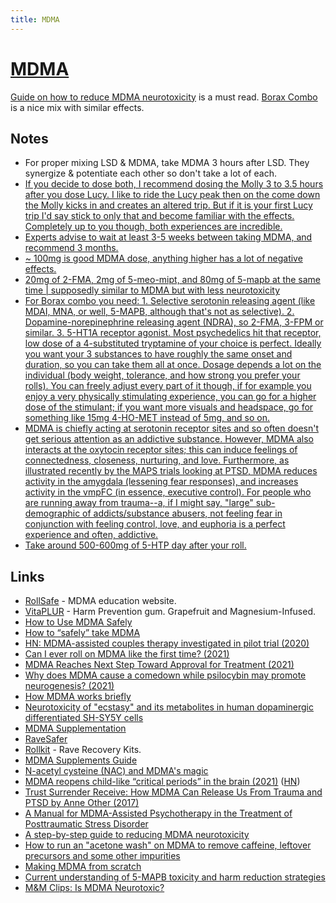 ```yaml
---
title: MDMA
---
```


# [MDMA](https://psychonautwiki.org/wiki/MDMA)

[Guide on how to reduce MDMA neurotoxicity](https://www.reddit.com/r/Borax/comments/w5c1x/a_stepbystep_guide_to_reducing_mdma_neurotoxicity/) is a must read. [Borax Combo](https://www.reddit.com/r/Borax/comments/tufa3t/is_there_an_updated_version_of_the_mix/) is a nice mix with similar effects.

## Notes

- For proper mixing LSD & MDMA, take MDMA 3 hours after LSD. They synergize & potentiate each other so don't take a lot of each.
- [If you decide to dose both, I recommend dosing the Molly 3 to 3.5 hours after you dose Lucy. I like to ride the Lucy peak then on the come down the Molly kicks in and creates an altered trip. But if it is your first Lucy trip I'd say stick to only that and become familiar with the effects. Completely up to you though, both experiences are incredible.](https://www.reddit.com/r/LSD/comments/bntg7c/_/en8y59a/?context=1)
- [Experts advise to wait at least 3-5 weeks between taking MDMA, and recommend 3 months.](https://www.reddit.com/r/MDMA/comments/ohdx5u/doing_mdma_every_day/)
- [~ 100mg is good MDMA dose, anything higher has a lot of negative effects.](https://www.reddit.com/r/RationalPsychonaut/comments/onyegg/mdma/)
- [20mg of 2-FMA, 2mg of 5-meo-mipt, and 80mg of 5-mapb at the same time | supposedly similar to MDMA but with less neurotoxicity](https://www.reddit.com/r/researchchemicals/comments/vfvuhq/whats_the_best_rc_for_parties/)
- [For Borax combo you need: 1. Selective serotonin releasing agent (like MDAI, MNA, or well, 5-MAPB, although that's not as selective). 2. Dopamine-norepinephrine releasing agent (NDRA), so 2-FMA, 3-FPM or similar. 3. 5-HT1A receptor agonist. Most psychedelics hit that receptor, low dose of a 4-substituted tryptamine of your choice is perfect. Ideally you want your 3 substances to have roughly the same onset and duration, so you can take them all at once. Dosage depends a lot on the individual (body weight, tolerance, and how strong you prefer your rolls). You can freely adjust every part of it though, if for example you enjoy a very physically stimulating experience, you can go for a higher dose of the stimulant; if you want more visuals and headspace, go for something like 15mg 4-HO-MET instead of 5mg, and so on.](https://www.reddit.com/r/Borax/comments/tufa3t/is_there_an_updated_version_of_the_mix/)
- [MDMA is chiefly acting at serotonin receptor sites and so often doesn't get serious attention as an addictive substance. However, MDMA also interacts at the oxytocin receptor sites; this can induce feelings of connectedness, closeness, nurturing, and love. Furthermore, as illustrated recently by the MAPS trials looking at PTSD, MDMA reduces activity in the amygdala (lessening fear responses), and increases activity in the vmpFC (in essence, executive control). For people who are running away from trauma--a, if I might say, "large" sub-demographic of addicts/substance abusers, not feeling fear in conjunction with feeling control, love, and euphoria is a perfect experience and often, addictive.](https://www.reddit.com/r/MDMA/comments/y9wy8l/can_someone_explain_why_mdma_isnt_as_addictive_as/)
- [Take around 500-600mg of 5-HTP day after your roll.](https://www.reddit.com/r/MDMA/comments/yer78m/finally_got_my_hands_on_this_how_often_should_i/)

## Links

- [RollSafe](https://rollsafe.org/) - MDMA education website.
- [VitaPLUR](http://www.vitaplur.io/) - Harm Prevention gum. Grapefruit and Magnesium-Infused.
- [How to Use MDMA Safely](https://www.youtube.com/watch?v=hLxNlxsVmZE)
- [How to “safely” take MDMA](http://matznerd.com/how-to-safely-take-mdma/)
- [HN: MDMA-assisted couples therapy investigated in pilot trial (2020)](https://news.ycombinator.com/item?id=25363777)
- [Can I ever roll on MDMA like the first time? (2021)](https://www.reddit.com/r/askdrugs/comments/kp54bq/can_i_ever_roll_on_mdma_like_the_first_time/)
- [MDMA Reaches Next Step Toward Approval for Treatment (2021)](https://www.nytimes.com/2021/05/03/health/mdma-approval.html)
- [Why does MDMA cause a comedown while psilocybin may promote neurogenesis? (2021)](https://www.reddit.com/r/AskDrugNerds/comments/ogdvnd/why_does_mdma_cause_a_comedown_while_psilocybin/)
- [How MDMA works briefly](https://www.reddit.com/r/MDMA/comments/oh3k1x/am_i_doing_mdma_too_frequently_what_are_the_risks/h4mp9t2)
- [Neurotoxicity of "ecstasy" and its metabolites in human dopaminergic differentiated SH-SY5Y cells](https://pubmed.ncbi.nlm.nih.gov/23194825/)
- [MDMA Supplementation](https://www.reddit.com/r/DrugNerds/comments/15m9sf/mdma_supplementation/)
- [RaveSafer](https://ravesafer.com/)
- [Rollkit](https://rollkit.com/) - Rave Recovery Kits.
- [MDMA Supplements Guide](http://www.usersnews.com.au/home/2019/12/18/supplements-guide)
- [N-acetyl cysteine (NAC) and MDMA's magic](https://www.reddit.com/r/MDMA/comments/fzgb10/nacetyl_cysteine_nac_and_mdmas_magic_pt5/)
- [MDMA reopens child-like “critical periods” in the brain (2021)](https://www.analyticalcannabis.com/articles/mdma-reopens-child-like-critical-periods-in-the-brain-to-promote-mental-healing-313357) ([HN](https://news.ycombinator.com/item?id=28467634))
- [Trust Surrender Receive: How MDMA Can Release Us From Trauma and PTSD by Anne Other (2017)](https://www.goodreads.com/book/show/36234395-trust-surrender-receive)
- [A Manual for MDMA-Assisted Psychotherapy in the Treatment of Posttraumatic Stress Disorder](https://s3-us-west-1.amazonaws.com/mapscontent/research-archive/published/MDMA-Assisted_Psychotherapy_Treatment_Manual_Version_6_FINAL.pdf)
- [A step-by-step guide to reducing MDMA neurotoxicity](https://www.reddit.com/r/Borax/comments/w5c1x/a_stepbystep_guide_to_reducing_mdma_neurotoxicity/)
- [How to run an "acetone wash" on MDMA to remove caffeine, leftover precursors and some other impurities](https://www.reddit.com/r/Borax/comments/pxccet/how_to_run_an_acetone_wash_on_mdma_to_remove/)
- [Making MDMA from scratch](https://www.reddit.com/r/Borax/comments/r738jn/making_mdma_from_scratch/)
- [Current understanding of 5-MAPB toxicity and harm reduction strategies](https://www.reddit.com/r/Borax/comments/s9e1ma/current_understanding_of_5mapb_toxicity_and_harm/)
- [M&M Clips: Is MDMA Neurotoxic?](https://www.youtube.com/watch?v=8JZ0Q0kjyDw)
